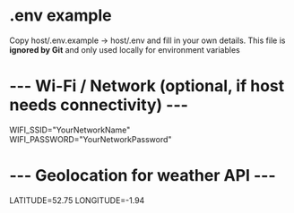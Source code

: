 # .env example 
Copy host/.env.example → host/.env and fill in your own details.
This file is **ignored by Git** and only used locally for environment variables

# --- Wi-Fi / Network (optional, if host needs connectivity) ---
WIFI_SSID="YourNetworkName"
WIFI_PASSWORD="YourNetworkPassword"

# --- Geolocation for weather API ---
LATITUDE=52.75
LONGITUDE=-1.94 